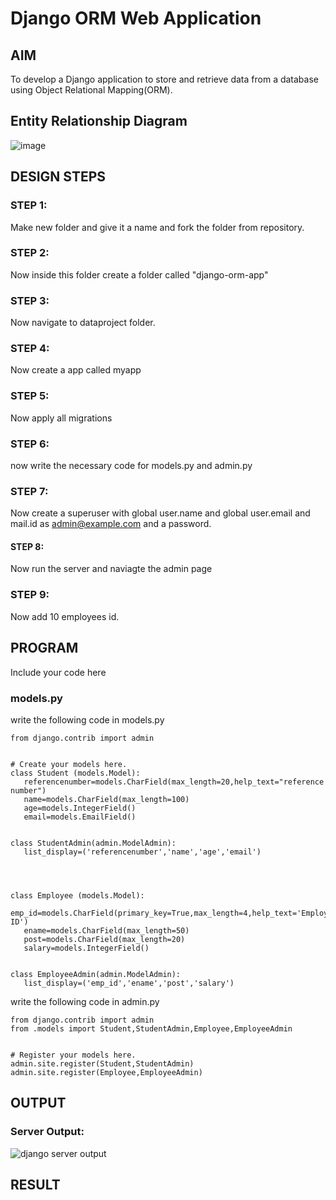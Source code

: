 # Django ORM Web Application

## AIM
To develop a Django application to store and retrieve data from a database using Object Relational Mapping(ORM).

## Entity Relationship Diagram

![image](https://github.com/jabezs2005/django-orm-app/assets/147473463/4624c801-d2f9-4474-ae14-726068645b53)




## DESIGN STEPS

### STEP 1:
Make new folder and give it a name and fork the folder from repository.

### STEP 2:
Now inside this folder create a folder called "django-orm-app" 

### STEP 3:
Now navigate to dataproject folder.

### STEP 4:
Now create a app called myapp

### STEP 5:
Now apply all migrations 

### STEP 6:
now write the necessary code for models.py and admin.py

### STEP 7:
Now create a superuser with global user.name and global user.email and mail.id as admin@example.com and a password.

#### STEP 8:
Now run the server and naviagte the admin page 

### STEP 9:
Now add 10 employees id.

## PROGRAM

Include your code here
### models.py
 
 write the following  code  in models.py
 ```from django.db import models
from django.contrib import admin


# Create your models here.
class Student (models.Model):
    referencenumber=models.CharField(max_length=20,help_text="reference number")
    name=models.CharField(max_length=100)
    age=models.IntegerField()
    email=models.EmailField()


class StudentAdmin(admin.ModelAdmin):
    list_display=('referencenumber','name','age','email')




class Employee (models.Model):
   emp_id=models.CharField(primary_key=True,max_length=4,help_text='Employee ID')
    ename=models.CharField(max_length=50)
    post=models.CharField(max_length=20)
    salary=models.IntegerField()


class EmployeeAdmin(admin.ModelAdmin):
    list_display=('emp_id','ename','post','salary')
```

write the following code in admin.py

```
from django.contrib import admin
from .models import Student,StudentAdmin,Employee,EmployeeAdmin


# Register your models here.
admin.site.register(Student,StudentAdmin)
admin.site.register(Employee,EmployeeAdmin)

```
## OUTPUT

### Server Output:
![django server output](https://github.com/jabezs2005/django-orm-app/assets/147473463/f672e449-02bc-4834-97d2-7c0201621150)



## RESULT
